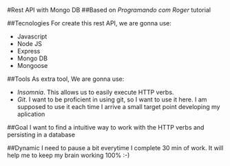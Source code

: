 #Rest API with Mongo DB
##Based on *Programando com Roger* tutorial

##Tecnologies
For create this rest API, we are gonna use:
- Javascript
- Node JS
- Express
- Mongo DB
- Mongoose

##Tools
As extra tool, We are gonna use:
-  *Insomnia*. This allows us to easily execute HTTP verbs.
-  *Git*. I want to be proficient in using git, so I want to use it here. I am supposed to use it each time I arrive a small target point developing my aplication

##Goal
I want to find a intuitive way to work with the HTTP verbs and persisting in a database

##Dynamic
I need to pause a bit everytime I complete 30 min of work. It will help me to keep my brain working 100% :-)

